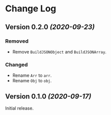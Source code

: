 Change Log
==========

Version 0.2.0 *(2020-09-23)*
----------------------------
### Removed
- Remove `BuildJSONObject` and `BuildJSONArray`.

### Changed
- Rename `Arr` to `arr`.
- Rename `Obj` to `obj`. 

Version 0.1.0 *(2020-09-17)*
----------------------------
Initial release.